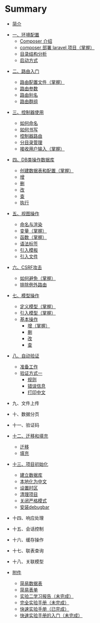 # Summary

+ [简介](README.md)

* [一、环境配置](Laravel学习/环境配置/1.md)
  + [Composer 介绍](Laravel学习/环境配置/2.md)
  + [composer 部署 laravel 项目（掌握）](Laravel学习/环境配置/3.md)
  + [目录结构分析](Laravel学习/环境配置/4.md)
  + [启动方式](Laravel学习/环境配置/5.md)
+ [二、路由入门](Laravel学习/路由入门/0.md)
  + [路由配置文件（掌握）](Laravel学习/路由入门/1.md)
  + [路由参数](Laravel学习/路由入门/2.md)
  + [路由别名](Laravel学习/路由入门/3.md)
  + [路由群组](Laravel学习/路由入门/4.md)
+ [三、控制器使用](Laravel学习/控制器使用/1.md)
  + [如何命名](Laravel学习/控制器使用/2.md)
  + [如何书写](Laravel学习/控制器使用/3.md)
  + [控制器路由](Laravel学习/控制器使用/4.md)
  + [分目录管理](Laravel学习/控制器使用/5.md)
  + [接收用户输入（掌握）](Laravel学习/控制器使用/6.md)
+ [四、DB类操作数据库](Laravel学习/操作数据库/0.md)
  + [创建数据表和配置（掌握）](Laravel学习/操作数据库/1.md)
  + [增](Laravel学习/操作数据库/2.md)
  + [删](Laravel学习/操作数据库/5.md)
  + [改](Laravel学习/操作数据库/3.md)
  + [查](Laravel学习/操作数据库/4.md)
  + [执行](Laravel学习/操作数据库/6.md)
+ [五、视图操作](Laravel学习/视图操作/0.md)
  + [命名与渲染](Laravel学习/视图操作/1.md)
  + [变量（掌握）](Laravel学习/视图操作/2.md)
  + [函数（掌握）](Laravel学习/视图操作/3.md)
  + [语法标签](Laravel学习/视图操作/4.md)
  + [引入模板](Laravel学习/视图操作/5.md)
  + [引入文件](Laravel学习/视图操作/6.md)
+ [六、CSRF攻击](Laravel学习/CSRF攻击/0.md)
  + [如何避免（掌握）](Laravel学习/CSRF攻击/1.md)
  + [排除例外路由](Laravel学习/CSRF攻击/2.md)
+ [七、模型操作](Laravel学习\模型操作\0.md)
  + [定义模型（掌握）](Laravel学习\模型操作\1.md)
  + [引入模型（掌握）](Laravel学习\模型操作\2.md)
  + [基本操作](Laravel学习\模型操作\3.md)
    + [增（掌握）](Laravel学习\模型操作\4.md)
    + [删](Laravel学习\模型操作\7.md)
    + [改](Laravel学习\模型操作\6.md)
    + [查](Laravel学习\模型操作\5.md)
+ [八、自动验证](Laravel学习/自动验证/0.md)
  + [准备工作](Laravel学习/自动验证/1.md)
  + [验证方式一](Laravel学习/自动验证/验证方式一/1.md)
    + [规则](Laravel学习/自动验证/验证方式一/2.md)
    + [错误信息](Laravel学习/自动验证/验证方式一/3.md)
    + [打印中文](Laravel学习/自动验证/验证方式一/4.md)
+ 九、文件上传
+ 十、数据分页
+ 十一、验证码
+ [十二、迁移和填充](Laravel学习/数据表迁移和填充/0.md)
  + [迁移](Laravel学习/数据表迁移和填充/1.md)
  + [填充](Laravel学习/数据表迁移和填充/2.md)
+ [十三、项目初始化](Laravel学习/项目初始化/1.md)
  + [建立数据库](Laravel学习/项目初始化/2.md)
  + [本地化为中文](Laravel学习/项目初始化/3.md)
  + [设置时区](Laravel学习/项目初始化/4.md)
  + [清理项目](Laravel学习/项目初始化/5.md)
  + [关闭严格模式](Laravel学习/项目初始化/6.md)
  + [安装debugbar](Laravel学习/项目初始化/7.md)
+ 十四、响应处理
+ 十五、会话控制
+ 十六、缓存操作
+ 十七、联表查询
+ 十八、关联模型


+ [附件](Laravel学习/附件/0.md)
  + [简易数据表](Laravel学习/附件/1.md)
  + [简易表单](Laravel学习/附件/2.md)
  + [实验二学习报告（未完成）](Laravel学习/附件/实验二.md)
  + [完全实验手册（未完成）](Laravel学习/附件/3.md)
  + [快速实验手册（已完成）](Laravel学习/附件/4.md)
  + [快速实验手册的入门（未完成）](Laravel学习/附件/5.md)